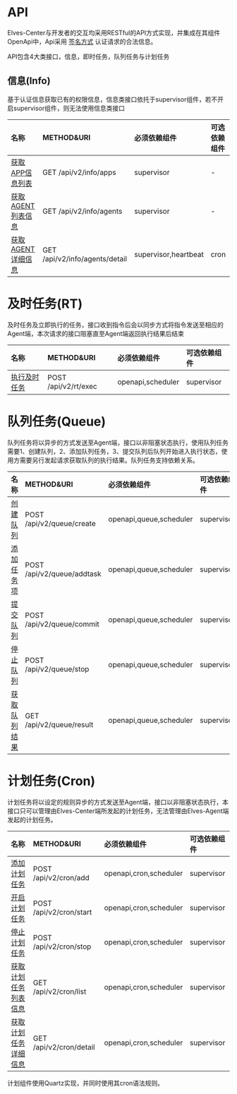# API

Elves-Center与开发者的交互均采用RESTful的API方式实现，并集成在其组件OpenApi中，Api采用 [签名方式](/api/qian-ming-ren-zheng.md) 认证请求的合法信息。

API包含4大类接口，信息，即时任务，队列任务与计划任务

## **信息\(Info\)**

基于认证信息获取已有的权限信息，信息类接口依托于supervisor组件，若不开启supervisor组件，则无法使用信息类接口

| **名称** | **METHOD&URI** | **必须依赖组件** | **可选依赖组件** |
| :--- | :--- | :--- | :--- |
| [获取APP信息列表](/api/public/apps.md) | GET /api/v2/info/apps | supervisor | - |
| [获取AGENT列表信息](/api/public/huo-qu-agent-lie-biao-xin-xi.md) | GET /api/v2/info/agents | supervisor | - |
| [获取AGENT详细信息](/api/public/huo-qu-agent-xiang-xi-xin-xi.md) | GET /api/v2/info/agents/detail | supervisor,heartbeat | cron |

# 及时任务\(RT\)

及时任务及立即执行的任务，接口收到指令后会以同步方式将指令发送至相应的Agent端，本次请求的接口阻塞直至Agent端返回执行结果后结束

| **名称** | **METHOD&URI** | **必须依赖组件** | **可选依赖组件** |
| :--- | :--- | :--- | :--- |
| [执行及时任务](/api/rt/zhi-xing-ji-shi-ren-wu.md) | POST /api/v2/rt/exec | openapi,scheduler | supervisor |

# 队列任务\(Queue\)

队列任务将以异步的方式发送至Agent端，接口以非阻塞状态执行，使用队列任务需要1、创建队列，2、添加队列任务，3、提交队列后队列开始进入执行状态，使用方需要另行发起请求获取队列的执行结果。队列任务支持依赖关系。

| **名称** | **METHOD&URI** | **必须依赖组件** | **可选依赖组件** |
| :--- | :--- | :--- | :--- |
| [创建队列](/api/queue/chuang-jian-dui-lie.md) | POST /api/v2/queue/create | openapi,queue,scheduler | supervisor |
| [添加任务项](/api/cron/tian-jia-ji-hua-ren-wu.md) | POST /api/v2/queue/addtask | openapi,queue,scheduler | supervisor |
| [提交队列](/api/queue/ti-jiao-dui-lie-ren-wu.md) | POST /api/v2/queue/commit | openapi,queue,scheduler | supervisor |
| [停止队列](/api/queue/ting-zhi-dui-lie-ren-wu.md) | POST /api/v2/queue/stop | openapi,queue,scheduler | supervisor |
| [获取队列结果](/api/queue/huo-qu-dui-lie-ren-wu-jie-guo.md) | GET /api/v2/queue/result | openapi,queue,scheduler | supervisor |

# 计划任务\(Cron\)

计划任务将以设定的规则异步的方式发送至Agent端，接口以非阻塞状态执行，本接口只可以管理由Elves-Center端所发起的计划任务，无法管理由Elves-Agent端发起的计划任务。

| **名称** | **METHOD&URI** | **必须依赖组件** | **可选依赖组件** |
| :--- | :--- | :--- | :--- |
| [添加计划任务](/api/cron/tian-jia-ji-hua-ren-wu.md) | POST /api/v2/cron/add | openapi,cron,scheduler | supervisor |
| [开启计划任务](/api/cron/kai-qi-ji-hua-ren-wu.md) | POST /api/v2/cron/start | openapi,cron,scheduler | supervisor |
| [停止计划任务](/api/cron/huo-qu-ji-hua-ren-wu-xiang-xi-xin-xi.md) | POST /api/v2/cron/stop | openapi,cron,scheduler | supervisor |
| [获取计划任务列表信息](/api/public/huo-qu-agent-lie-biao-xin-xi.md) | GET /api/v2/cron/list | openapi,cron,scheduler | supervisor |
| [获取计划任务详细信息](/api/cron/huo-qu-ji-hua-ren-wu-xiang-xi-xin-xi.md) | GET /api/v2/cron/detail | openapi,cron,scheduler | supervisor |

计划组件使用Quartz实现，并同时使用其cron语法规则。

